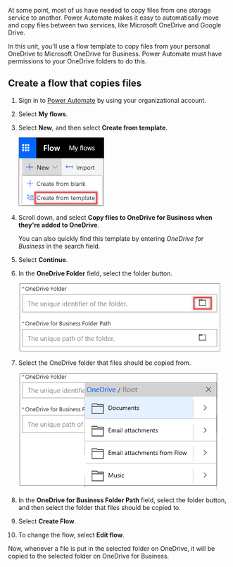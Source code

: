 At some point, most of us have needed to copy files from one storage service to another. Power Automate makes it easy to automatically move and copy files between two services, like Microsoft OneDrive and Google Drive.

In this unit, you'll use a flow template to copy files from your personal OneDrive to Microsoft OneDrive for Business. Power Automate must have permissions to your OneDrive folders to do this.

## Create a flow that copies files

1. Sign in to [Power Automate](https://ms.flow.microsoft.com) by using your organizational account.
1. Select **My flows**.
1. Select **New**, and then select **Create from template**.

    ![Create from template](../media/Flow-notification-boss.png)

1. Scroll down, and select **Copy files to OneDrive for Business when they're added to OneDrive**.

    You can also quickly find this template by entering *OneDrive for Business* in the search field.

1. Select **Continue**.
1. In the **OneDrive Folder** field, select the folder button.

    ![Folder button](../media/flow-onedrive.png)

1. Select the OneDrive folder that files should be copied from.

    ![Select the OneDrive folder](../media/flow-onedrive-folder.png)

1. In the **OneDrive for Business Folder Path** field, select the folder button, and then select the folder that files should be copied to.
1. Select **Create Flow**.
1. To change the flow, select **Edit flow**.

Now, whenever a file is put in the selected folder on OneDrive, it will be copied to the selected folder on OneDrive for Business.
